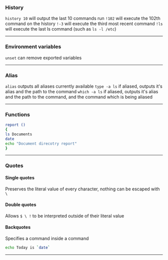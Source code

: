 ### History
`history 10` will output the last 10 commands run
`!102` will execute the 102th command on the history
`!-3` will execute the third most recent command
`!ls` will execute the last ls command (such as `ls -l /etc`)
___
### Environment variables
`unset` can remove exported variables
___
### Alias
`alias` outputs all aliases currently available
`type -a ls` if aliased, outputs it's alias and the path to the command
`which -a ls` if aliased, outputs it's alias and the path to the command, and the command which is being aliased
___
### Functions
```bash
report ()
{
ls Documents
date
echo "Document direcotry report"
}
```
___
### Quotes
#### Single quotes
Preserves the literal value of every character, nothing can be escaped with `\`
#### Double quotes
Allows `$ \ !` to be interpreted outside of their literal value
#### Backquotes 
Specifies a command inside a command
```bash
echo Today is `date`
```
___
